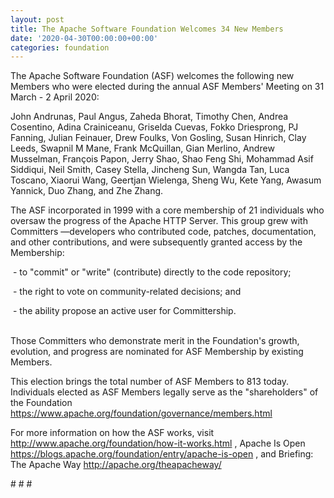 ```yaml
---
layout: post
title: The Apache Software Foundation Welcomes 34 New Members
date: '2020-04-30T00:00:00+00:00'
categories: foundation
---
```

<p><span style="font-size: 14px;">The Apache Software Foundation (ASF) welcomes the following new Members who were elected during the annual ASF Members' Meeting on 31 March - 2 April 2020:</span></p><p><span style="font-size: 14px;">John Andrunas, Paul Angus, Zaheda Bhorat, Timothy Chen, Andrea Cosentino, Adina Crainiceanu, Griselda Cuevas, Fokko Driesprong, PJ Fanning, Julian Feinauer, Drew Foulks, Von Gosling, Susan Hinrich, Clay Leeds, Swapnil M Mane, Frank McQuillan, Gian Merlino, Andrew Musselman, François Papon, Jerry Shao, Shao Feng Shi, Mohammad Asif Siddiqui, Neil Smith, Casey Stella, Jincheng Sun, Wangda Tan, Luca Toscano, Xiaorui Wang, Geertjan Wielenga, Sheng Wu, Kete Yang, Awasum Yannick, Duo Zhang, and Zhe Zhang.</span></p><p>The ASF incorporated in 1999 with a core membership of 21 individuals who oversaw the progress of the Apache HTTP Server. This group grew with Committers —developers who contributed code, patches, documentation, and other contributions, and were subsequently granted access by the Membership:<br></p><p><span style="font-size: 14px;">&nbsp;- to "commit" or "write" (contribute) directly to the code repository;</span></p><p><span style="font-size: 14px;">&nbsp;- the right to vote on community-related decisions; and</span></p><p><span style="font-size: 14px;">&nbsp;- the ability propose an active user for Committership.</span></p><p><br>Those Committers who demonstrate merit in the Foundation's growth, evolution, and progress are nominated for ASF Membership by existing Members.<br></p><p><span style="font-size: 14px;">This election brings the total number of ASF Members to 813 today. Individuals elected as ASF Members legally serve as the "shareholders" of the Foundation </span><a href="https://www.apache.org/foundation/governance/members.html" target="_blank">https://www.apache.org/foundation/governance/members.html</a><span style="font-size: 14px;">&nbsp;</span></p><p><span style="font-size: 14px;">For more information on how the ASF works, visit </span><a href="http://www.apache.org/foundation/how-it-works.html" target="_blank">http://www.apache.org/foundation/how-it-works.html</a><span style="font-size: 14px;"> , Apache Is Open </span><a href="https://blogs.apache.org/foundation/entry/apache-is-open" target="_blank">https://blogs.apache.org/foundation/entry/apache-is-open</a><span style="font-size: 14px;">&nbsp;, and Briefing: The Apache Way </span><a href="http://apache.org/theapacheway/" target="_blank">http://apache.org/theapacheway/</a><span style="font-size: 14px;">&nbsp;</span></p><p><span style="font-size: 14px;"># # #</span></p>
